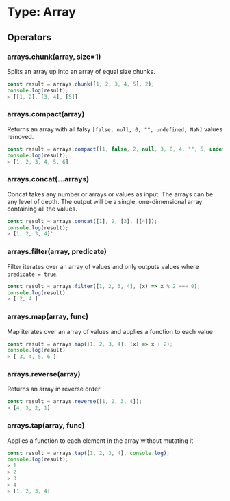 # Type: Array

## Operators

### arrays.chunk(array, size=1)

Splits an array up into an array of equal size chunks.

```javascript
const result = arrays.chunk([1, 2, 3, 4, 5], 2);
console.log(result);
> [[1, 2], [3, 4], [5]]
```

### arrays.compact(array)

Returns an array with all falsy `[false, null, 0, "", undefined, NaN]` values removed.

```javascript
const result = arrays.compact([1, false, 2, null, 3, 0, 4, "", 5, undefined, 6, NaN]);
console.log(result);
> [1, 2, 3, 4, 5, 6]
```

### arrays.concat(...arrays)

Concat takes any number or arrays or values as input. The arrays can be any level of depth. The output will be a single, one-dimensional array containing all the values.

```javascript
const result = arrays.concat([1], 2, [3], [[4]]);
console.log(result);
> [1, 2, 3, 4]'
```

### arrays.filter(array, predicate)

Filter iterates over an array of values and only outputs values where `predicate = true`.

```javascript
const result = arrays.filter([1, 2, 3, 4], (x) => x % 2 === 0);
console.log(result)
> [ 2, 4 ]
```

### arrays.map(array, func)

Map iterates over an array of values and applies a function to each value

```javascript
const result = arrays.map([1, 2, 3, 4], (x) => x + 2);
console.log(result)
> [ 3, 4, 5, 6 ]
```

### arrays.reverse(array)

Returns an array in reverse order

```javascript
const result = arrays.reverse([1, 2, 3, 4]);
> [4, 3, 2, 1]
```

### arrays.tap(array, func)

Applies a function to each element in the array without mutating it

```javascript
const result = arrays.tap([1, 2, 3, 4], console.log);
console.log(result);
> 1
> 2
> 3
> 4
> [1, 2, 3, 4]
```
